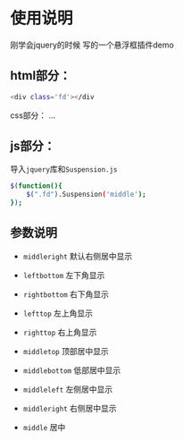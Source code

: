 ﻿# 使用说明

刚学会jquery的时候 写的一个悬浮框插件demo


## html部分：
```bash
<div class='fd'></div
```


css部分：
...



## js部分：
导入`jquery`库和`Suspension.js`
```bash
$(function(){
	$(".fd").Suspension('middle');
});
```

## 参数说明

- `middleright`		默认右侧居中显示

- `leftbottom`		左下角显示

- `rightbottom`		右下角显示

- `lefttop`		左上角显示

- `righttop`		右上角显示

- `middletop`		顶部居中显示

- `middlebottom`	低部居中显示

- `middleleft`		左侧居中显示

- `middleright`		右侧居中显示

- `middle`		居中
